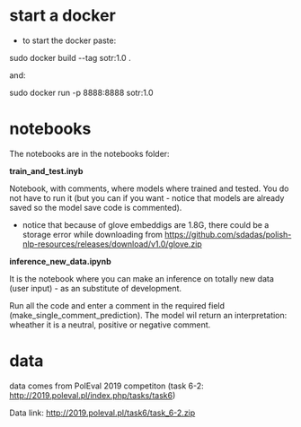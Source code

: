 # start a docker

* to start the docker paste:

sudo docker build --tag sotr:1.0 .

and:

sudo docker run -p 8888:8888 sotr:1.0 


# notebooks

The notebooks are in the notebooks folder:

**train_and_test.inyb**

Notebook, with comments, where models where trained and tested. You do not have to run it (but you can if you want - notice that models are already saved so the model save code is commented).
* notice that because of glove embeddigs are 1.8G, there could be a storage error while downloading from https://github.com/sdadas/polish-nlp-resources/releases/download/v1.0/glove.zip

**inference_new_data.ipynb**

It is the notebook where you can make an inference on totally new data (user input) - as an substitute of development.

Run all the code and enter a comment in the required field (make_single_comment_prediction). The model wil return an interpretation: wheather it is a neutral, positive or negative comment.


# data

data comes from PolEval 2019 competiton (task 6-2: http://2019.poleval.pl/index.php/tasks/task6)

Data link: http://2019.poleval.pl/task6/task_6-2.zip 

